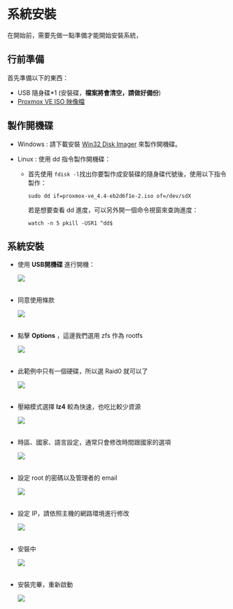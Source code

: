系統安裝
=
在開始前，需要先做一點準備才能開始安裝系統，
## 行前準備
首先準備以下的東西：
- USB 隨身碟*1 (安裝碟，**檔案將會清空，請做好備份**)
- [Proxmox VE ISO 映像檔](https://www.proxmox.com/en/downloads/category/iso-images-pve)

## 製作開機碟
-  Windows :
請下載安裝 [Win32 Disk Imager](https://sourceforge.net/projects/win32diskimager/files/latest/download) 來製作開機碟。

- Linux :
使用 dd 指令製作開機碟：
    - 首先使用 ```fdisk -l```找出你要製作成安裝碟的隨身碟代號後，使用以下指令製作：
        ```
        sudo dd if=proxmox-ve_4.4-eb2d6f1e-2.iso of=/dev/sdX
        ```
        
        若是想要查看 dd 進度，可以另外開一個命令視窗來查詢進度：
        ```
        watch -n 5 pkill -USR1 ^dd$
        ```

## 系統安裝
- 使用 **USB開機碟** 進行開機：

    ![](../images/01.installation/01.png)
    <br><br>

- 同意使用條款

    ![](../images/01.installation/02.png)
    <br><br>

- 點擊 **Options** ，這邊我們選用 zfs 作為 rootfs

    ![](../images/01.installation/03.png)
    <br><br>

- 此範例中只有一個硬碟，所以選 Raid0 就可以了

    ![](../images/01.installation/04.png)
    <br><br>

- 壓縮模式選擇 **lz4** 較為快速，也吃比較少資源

    ![](../images/01.installation/05.png)
    <br><br>

- 時區、國家、語言設定，通常只會修改時間跟國家的選項
    
    ![](../images/01.installation/06.png)
    <br><br>

- 設定 root 的密碼以及管理者的 email 
    
    ![](../images/01.installation/07.png)
    <br><br>

- 設定 IP，請依照主機的網路環境進行修改
    
    ![](../images/01.installation/08.png)
    <br><br>

- 安裝中
    
    ![](../images/01.installation/09.png)
    <br><br>

- 安裝完畢，重新啟動
    
    ![](../images/01.installation/10.png)
    <br><br>
